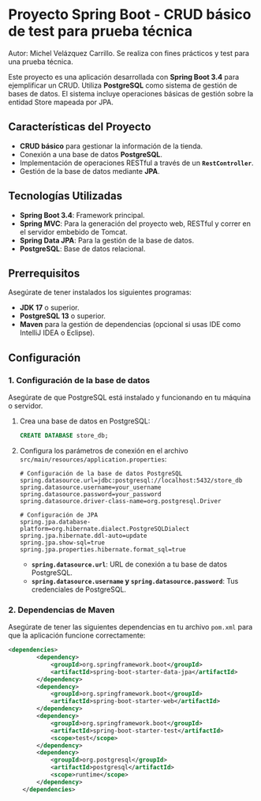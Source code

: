 # Proyecto Spring Boot - CRUD básico de test para prueba técnica

Autor: Michel Velázquez Carrillo.
Se realiza con fines prácticos y test para una prueba técnica.

Este proyecto es una aplicación desarrollada con **Spring Boot 3.4** para ejemplificar un CRUD. 
Utiliza **PostgreSQL** como sistema de gestión de bases de datos. 
El sistema incluye operaciones básicas de gestión sobre la entidad Store mapeada por JPA.

## Características del Proyecto

- **CRUD básico** para gestionar la información de la tienda.
- Conexión a una base de datos **PostgreSQL**.
- Implementación de operaciones RESTful a través de un **`RestController`**.
- Gestión de la base de datos mediante **JPA**.

## Tecnologías Utilizadas

- **Spring Boot 3.4**: Framework principal.
- **Spring MVC**: Para la generación del proyecto web, RESTful y correr en el servidor embebido de Tomcat.
- **Spring Data JPA**: Para la gestión de la base de datos.
- **PostgreSQL**: Base de datos relacional.

## Prerrequisitos

Asegúrate de tener instalados los siguientes programas:
- **JDK 17** o superior.
- **PostgreSQL 13** o superior.
- **Maven** para la gestión de dependencias (opcional si usas IDE como IntelliJ IDEA o Eclipse).

## Configuración

### 1. Configuración de la base de datos

Asegúrate de que PostgreSQL está instalado y funcionando en tu máquina o servidor.

1. Crea una base de datos en PostgreSQL:

    ```sql
    CREATE DATABASE store_db;
    ```

2. Configura los parámetros de conexión en el archivo `src/main/resources/application.properties`:

    ```properties
    # Configuración de la base de datos PostgreSQL
    spring.datasource.url=jdbc:postgresql://localhost:5432/store_db
    spring.datasource.username=your_username
    spring.datasource.password=your_password
    spring.datasource.driver-class-name=org.postgresql.Driver

    # Configuración de JPA
    spring.jpa.database-platform=org.hibernate.dialect.PostgreSQLDialect
    spring.jpa.hibernate.ddl-auto=update
    spring.jpa.show-sql=true
    spring.jpa.properties.hibernate.format_sql=true
    ```

    - **`spring.datasource.url`**: URL de conexión a tu base de datos PostgreSQL.
    - **`spring.datasource.username` y `spring.datasource.password`**: Tus credenciales de PostgreSQL.

### 2. Dependencias de Maven

Asegúrate de tener las siguientes dependencias en tu archivo `pom.xml` para que la aplicación funcione correctamente:

```xml
<dependencies>
        <dependency>
            <groupId>org.springframework.boot</groupId>
            <artifactId>spring-boot-starter-data-jpa</artifactId>
        </dependency>
        <dependency>
            <groupId>org.springframework.boot</groupId>
            <artifactId>spring-boot-starter-web</artifactId>
        </dependency>
        <dependency>
            <groupId>org.springframework.boot</groupId>
            <artifactId>spring-boot-starter-test</artifactId>
            <scope>test</scope>
        </dependency>
        <dependency>
            <groupId>org.postgresql</groupId>
            <artifactId>postgresql</artifactId>
            <scope>runtime</scope>
        </dependency>
    </dependencies>
